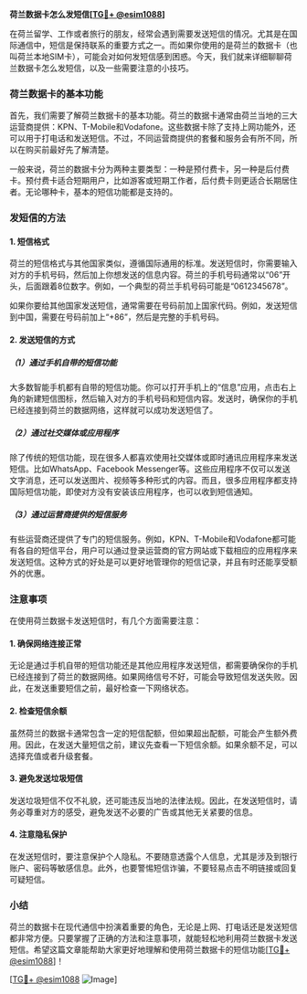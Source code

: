 **荷兰数据卡怎么发短信[[TG💪+ @esim1088](https://t.me/s/esim1088)]**

在荷兰留学、工作或者旅行的朋友，经常会遇到需要发送短信的情况。尤其是在国际通信中，短信是保持联系的重要方式之一。而如果你使用的是荷兰的数据卡（也叫荷兰本地SIM卡），可能会对如何发短信感到困惑。今天，我们就来详细聊聊荷兰数据卡怎么发短信，以及一些需要注意的小技巧。

### 荷兰数据卡的基本功能

首先，我们需要了解荷兰数据卡的基本功能。荷兰的数据卡通常由荷兰当地的三大运营商提供：KPN、T-Mobile和Vodafone。这些数据卡除了支持上网功能外，还可以用于打电话和发送短信。不过，不同运营商提供的套餐和服务会有所不同，所以在购买前最好先了解清楚。

一般来说，荷兰的数据卡分为两种主要类型：一种是预付费卡，另一种是后付费卡。预付费卡适合短期用户，比如游客或短期工作者，后付费卡则更适合长期居住者。无论哪种卡，基本的短信功能都是支持的。

### 发短信的方法

#### 1. 短信格式

荷兰的短信格式与其他国家类似，遵循国际通用的标准。发送短信时，你需要输入对方的手机号码，然后加上你想发送的信息内容。荷兰的手机号码通常以“06”开头，后面跟着8位数字。例如，一个典型的荷兰手机号码可能是“0612345678”。

如果你要给其他国家发送短信，通常需要在号码前加上国家代码。例如，发送短信到中国，需要在号码前加上“+86”，然后是完整的手机号码。

#### 2. 发送短信的方式

##### （1）通过手机自带的短信功能

大多数智能手机都有自带的短信功能。你可以打开手机上的“信息”应用，点击右上角的新建短信图标，然后输入对方的手机号码和短信内容。发送时，确保你的手机已经连接到荷兰的数据网络，这样就可以成功发送短信了。

##### （2）通过社交媒体或应用程序

除了传统的短信功能，现在很多人都喜欢使用社交媒体或即时通讯应用程序来发送短信。比如WhatsApp、Facebook Messenger等。这些应用程序不仅可以发送文字消息，还可以发送图片、视频等多种形式的内容。而且，很多应用程序都支持国际短信功能，即使对方没有安装该应用程序，也可以收到短信通知。

##### （3）通过运营商提供的短信服务

有些运营商还提供了专门的短信服务。例如，KPN、T-Mobile和Vodafone都可能有各自的短信平台，用户可以通过登录运营商的官方网站或下载相应的应用程序来发送短信。这种方式的好处是可以更好地管理你的短信记录，并且有时还能享受额外的优惠。

### 注意事项

在使用荷兰数据卡发送短信时，有几个方面需要注意：

#### 1. 确保网络连接正常

无论是通过手机自带的短信功能还是其他应用程序发送短信，都需要确保你的手机已经连接到了荷兰的数据网络。如果网络信号不好，可能会导致短信发送失败。因此，在发送重要短信之前，最好检查一下网络状态。

#### 2. 检查短信余额

虽然荷兰的数据卡通常包含一定的短信配额，但如果超出配额，可能会产生额外费用。因此，在发送大量短信之前，建议先查看一下短信余额。如果余额不足，可以选择充值或者升级套餐。

#### 3. 避免发送垃圾短信

发送垃圾短信不仅不礼貌，还可能违反当地的法律法规。因此，在发送短信时，请务必尊重对方的感受，避免发送不必要的广告或其他无关紧要的信息。

#### 4. 注意隐私保护

在发送短信时，要注意保护个人隐私。不要随意透露个人信息，尤其是涉及到银行账户、密码等敏感信息。此外，也要警惕短信诈骗，不要轻易点击不明链接或回复可疑短信。

### 小结

荷兰的数据卡在现代通信中扮演着重要的角色，无论是上网、打电话还是发送短信都非常方便。只要掌握了正确的方法和注意事项，就能轻松地利用荷兰数据卡发送短信。希望这篇文章能帮助大家更好地理解和使用荷兰数据卡的短信功能[[TG💪+ @esim1088](https://t.me/s/esim1088)]！

[[TG💪+ @esim1088](https://t.me/s/esim1088) ![Image](https://i.postimg.cc/4NQfJmqS/Snipaste-2025-05-13-00-14-12.png)]